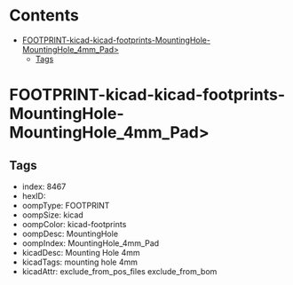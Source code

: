 



Contents
========

* [FOOTPRINT-kicad-kicad-footprints-MountingHole-MountingHole_4mm_Pad>](#footprint-kicad-kicad-footprints-mountinghole-mountinghole_4mm_pad)
	* [Tags](#tags)

# FOOTPRINT-kicad-kicad-footprints-MountingHole-MountingHole_4mm_Pad>

## Tags

- index: 8467
- hexID: 
- oompType: FOOTPRINT
- oompSize: kicad
- oompColor: kicad-footprints
- oompDesc: MountingHole
- oompIndex: MountingHole_4mm_Pad
- kicadDesc: Mounting Hole 4mm
- kicadTags: mounting hole 4mm
- kicadAttr: exclude_from_pos_files exclude_from_bom
